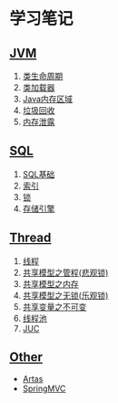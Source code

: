 # 学习笔记
## [JVM](https://github.com/Thepipixia/LeavingNote/tree/main/src/main/java/com/csj/JVMLearning)
1. [类生命周期](https://github.com/Thepipixia/LeavingNote/blob/main/src/main/java/com/csj/JVMLearning/1.%E7%B1%BB%E7%94%9F%E5%91%BD%E5%91%A8%E6%9C%9F.md)
2. [类加载器](https://github.com/Thepipixia/LeavingNote/blob/main/src/main/java/com/csj/JVMLearning/2.%E7%B1%BB%E5%8A%A0%E8%BD%BD%E5%99%A8.md)
3. [Java内存区域](https://github.com/Thepipixia/LeavingNote/blob/main/src/main/java/com/csj/JVMLearning/3.Java%E5%86%85%E5%AD%98%E5%8C%BA%E5%9F%9F.md)
4. [垃圾回收](https://github.com/Thepipixia/LeavingNote/blob/main/src/main/java/com/csj/JVMLearning/4.%E5%9E%83%E5%9C%BE%E5%9B%9E%E6%94%B6.md)
5. [内存泄露](https://github.com/Thepipixia/LeavingNote/blob/main/src/main/java/com/csj/JVMLearning/5.%E5%86%85%E5%AD%98%E6%B3%84%E9%9C%B2.md)
## [SQL](https://github.com/Thepipixia/LeavingNote/tree/main/src/main/java/com/csj/SQL)
1. [SQL基础]()
2. [索引]()
3. [锁]()
4. [存储引擎]()
## [Thread]()
1. [线程]()
2. [共享模型之管程(悲观锁)]()
3. [共享模型之内存]()
4. [共享模型之无锁(乐观锁)]()
5. [共享变量之不可变]()
6. [线程池]()
7. [JUC]()
## [Other]()
- [Artas]()
- [SpringMVC]()